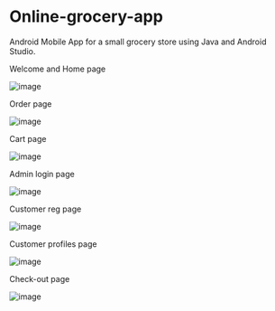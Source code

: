 # Online-grocery-app
 Android Mobile App for a small grocery store using Java and Android Studio.

Welcome and Home page

![image](https://user-images.githubusercontent.com/83780426/194112571-895f4221-11a9-498d-9e64-c270736fc9f5.png)

Order page

![image](https://user-images.githubusercontent.com/83780426/194112894-d71281a3-1de4-43b3-9ebd-c760d9217dab.png)

Cart page

![image](https://user-images.githubusercontent.com/83780426/194112979-5cdcd0f7-cfd4-473d-8dad-349aa40e3671.png)

Admin login page

![image](https://user-images.githubusercontent.com/83780426/194113033-3d9a4ad9-0f0a-4948-b44a-b964b9857c91.png)

Customer reg page

![image](https://user-images.githubusercontent.com/83780426/194113098-01504625-8f0c-4e65-a731-d5ad8d420d42.png)

Customer profiles page

![image](https://user-images.githubusercontent.com/83780426/194113175-81cec7d1-d55f-4a35-a36f-1421dda14984.png)

Check-out page

![image](https://user-images.githubusercontent.com/83780426/194113266-4faa8b27-47b7-46a9-83d9-b78dd75b3877.png)








